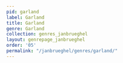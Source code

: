 ```yaml
---
pid: garland
label: Garland
title: Garland
genre: Garland
collection: genres_janbrueghel
layout: genrepage_janbrueghel
order: '05'
permalink: "/janbrueghel/genres/garland/"
---
```

